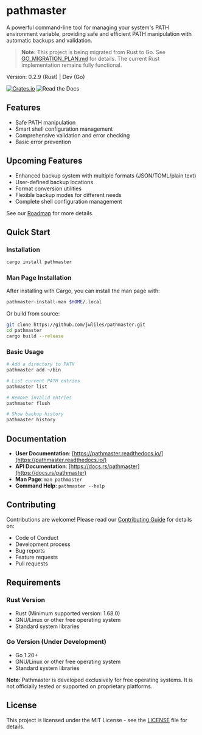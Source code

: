 # pathmaster

A powerful command-line tool for managing your system's PATH environment variable, providing safe and efficient PATH manipulation with automatic backups and validation.

> **Note:** This project is being migrated from Rust to Go. See [GO_MIGRATION_PLAN.md](GO_MIGRATION_PLAN.md) for details. The current Rust implementation remains fully functional.

Version: 0.2.9 (Rust) | Dev (Go)

[![Crates.io](https://img.shields.io/crates/v/pathmaster.svg)](https://crates.io/crates/pathmaster)
![Read the Docs](https://img.shields.io/readthedocs/pathmaster)

## Features

- Safe PATH manipulation
- Smart shell configuration management
- Comprehensive validation and error checking
- Basic error prevention

## Upcoming Features

- Enhanced backup system with multiple formats (JSON/TOML/plain text)
- User-defined backup locations
- Format conversion utilities
- Flexible backup modes for different needs
- Complete shell configuration management

See our [Roadmap](https://pathmaster.readthedocs.io/en/latest/ROADMAP.html) for more details.

## Quick Start

### Installation

```bash
cargo install pathmaster
```

### Man Page Installation

After installing with Cargo, you can install the man page with:

```bash
pathmaster-install-man $HOME/.local
```

Or build from source:

```bash
git clone https://github.com/jwliles/pathmaster.git
cd pathmaster
cargo build --release
```

### Basic Usage

```bash
# Add a directory to PATH
pathmaster add ~/bin

# List current PATH entries
pathmaster list

# Remove invalid entries
pathmaster flush

# Show backup history
pathmaster history
```

## Documentation

- **User Documentation**: [https://pathmaster.readthedocs.io/](https://pathmaster.readthedocs.io/)
- **API Documentation**: [https://docs.rs/pathmaster](https://docs.rs/pathmaster)
- **Man Page**: `man pathmaster`
- **Command Help**: `pathmaster --help`

## Contributing

Contributions are welcome! Please read our [Contributing Guide](CONTRIBUTING.md) for details on:

- Code of Conduct
- Development process
- Bug reports
- Feature requests
- Pull requests

## Requirements

### Rust Version
- Rust (Minimum supported version: 1.68.0)
- GNU/Linux or other free operating system
- Standard system libraries

### Go Version (Under Development)
- Go 1.20+
- GNU/Linux or other free operating system
- Standard system libraries

**Note**: Pathmaster is developed exclusively for free operating systems. It is not officially tested or supported on proprietary platforms.

## License

This project is licensed under the MIT License - see the [LICENSE](LICENSE) file for details.
